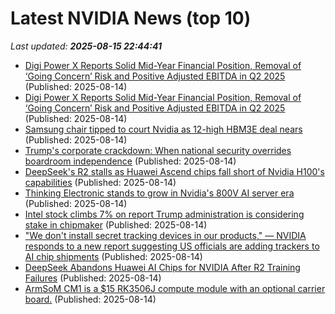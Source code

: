 # Latest NVIDIA News (top 10)
_Last updated: **2025-08-15 22:44:41**_

- [Digi Power X Reports Solid Mid-Year Financial Position, Removal of ‘Going Concern’ Risk and Positive Adjusted EBITDA in Q2 2025](https://financialpost.com/globe-newswire/digi-power-x-reports-solid-mid-year-financial-position-removal-of-going-concern-risk-and-positive-adjusted-ebitda-in-q2-2025) (Published: 2025-08-14)
- [Digi Power X Reports Solid Mid-Year Financial Position, Removal of ‘Going Concern’ Risk and Positive Adjusted EBITDA in Q2 2025](https://www.globenewswire.com/news-release/2025/08/14/3134002/0/en/Digi-Power-X-Reports-Solid-Mid-Year-Financial-Position-Removal-of-Going-Concern-Risk-and-Positive-Adjusted-EBITDA-in-Q2-2025.html) (Published: 2025-08-14)
- [Samsung chair tipped to court Nvidia as 12-high HBM3E deal nears](https://www.digitimes.com/news/a20250814PD236/samsung-nvidia-hbm3e-chips-shipments.html) (Published: 2025-08-14)
- [Trump's corporate crackdown: When national security overrides boardroom independence](https://www.digitimes.com/news/a20250814PD219/president-security-donald-trump-governance-market.html) (Published: 2025-08-14)
- [DeepSeek's R2 stalls as Huawei Ascend chips fall short of Nvidia H100's capabilities](https://www.digitimes.com/news/a20250814VL209/deepseek-ai-training-nvidia-huawei-ascend.html) (Published: 2025-08-14)
- [Thinking Electronic stands to grow in Nvidia's 800V AI server era](https://www.digitimes.com/news/a20250812PD221/thinking-electronic-data-center-nvidia-ai-server-growth.html) (Published: 2025-08-14)
- [Intel stock climbs 7% on report Trump administration is considering stake in chipmaker](https://freerepublic.com/focus/f-chat/4334647/posts) (Published: 2025-08-14)
- ["We don't install secret tracking devices in our products," — NVIDIA responds to a new report suggesting US officials are adding trackers to AI chip shipments](https://www.windowscentral.com/hardware/nvidia/report-ai-chip-trackers-nvidia-responds) (Published: 2025-08-14)
- [DeepSeek Abandons Huawei AI Chips for NVIDIA After R2 Training Failures](https://www.patentlyapple.com/2025/08/deepseek-abandons-huawei-ai-chips-for-nvidia-after-r2-training-failures.html) (Published: 2025-08-14)
- [ArmSoM CM1 is a $15 RK3506J compute module with an optional carrier board.](https://liliputing.com/armsom-cm1-is-a-15-rk3506j-compute-module-with-an-optional-carrier-board/) (Published: 2025-08-14)
